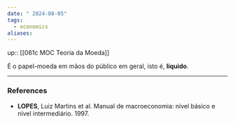 ```yaml
---
date: " 2024-08-05"
tags:
  - economics
aliases:
---
```


up:: [[061c MOC Teoria da Moeda]]

É o papel-moeda em mãos do público em geral, isto é, **líquido**. 

---
### References
- **LOPES**, Luiz Martins et al. Manual de macroeconomia: nível básico e nível intermediário. 1997.